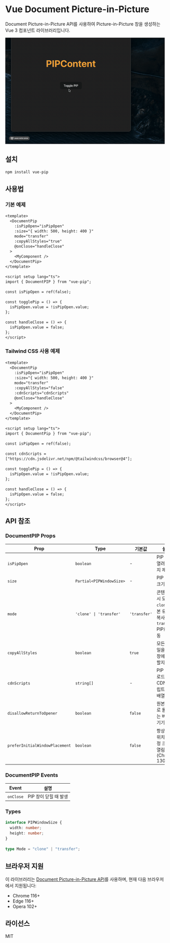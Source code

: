 # Vue Document Picture-in-Picture

Document Picture-in-Picture API를 사용하여 Picture-in-Picture 창을 생성하는 Vue 3 컴포넌트 라이브러리입니다.

![Vue PIP Demo](./demo.gif)

## 설치

```bash
npm install vue-pip
```

## 사용법

### 기본 예제

```vue
<template>
  <DocumentPip
    :isPipOpen="isPipOpen"
    :size="{ width: 500, height: 400 }"
    mode="transfer"
    :copyAllStyles="true"
    @onClose="handleClose"
  >
    <MyComponent />
  </DocumentPip>
</template>

<script setup lang="ts">
import { DocumentPIP } from "vue-pip";

const isPipOpen = ref(false);

const togglePip = () => {
  isPipOpen.value = !isPipOpen.value;
};

const handleClose = () => {
  isPipOpen.value = false;
};
</script>
```

### Tailwind CSS 사용 예제

```vue
<template>
  <DocumentPip
    :isPipOpen="isPipOpen"
    :size="{ width: 500, height: 400 }"
    mode="transfer"
    :copyAllStyles="false"
    :cdnScripts="cdnScripts"
    @onClose="handleClose"
  >
    <MyComponent />
  </DocumentPip>
</template>

<script setup lang="ts">
import { DocumentPip } from "vue-pip";

const isPipOpen = ref(false);

const cdnScripts = ["https://cdn.jsdelivr.net/npm/@tailwindcss/browser@4"];

const togglePip = () => {
  isPipOpen.value = !isPipOpen.value;
};

const handleClose = () => {
  isPipOpen.value = false;
};
</script>
```

## API 참조

### DocumentPIP Props

| Prop                           | Type                     | 기본값       | 설명                                                                    |
| ------------------------------ | ------------------------ | ------------ | ----------------------------------------------------------------------- |
| `isPipOpen`                    | `boolean`                | -            | PIP 창이 열려있는지 제어                                                |
| `size`                         | `Partial<PIPWindowSize>` | -            | PIP 창의 크기                                                           |
| `mode`                         | `'clone' \| 'transfer'`  | `'transfer'` | 콘텐츠 표시 모드<br>`clone`: 원본 유지 + 복사<br>`transfer`: PIP로 이동 |
| `copyAllStyles`                | `boolean`                | `true`       | 모든 스타일을 PIP 창에 복사할지 여부                                    |
| `cdnScripts`                   | `string[]`               | -            | PIP 창에 로드할 CDN 스크립트 URL 배열                                   |
| `disallowReturnToOpener`       | `boolean`                | `false`      | 원본 창으로 돌아가는 버튼 숨기기                                        |
| `preferInitialWindowPlacement` | `boolean`                | `false`      | 항상 초기 위치에 설정 크기로 열림 (Chrome 130+)                         |

### DocumentPIP Events

| Event     | 설명                  |
| --------- | --------------------- |
| `onClose` | PIP 창이 닫힐 때 발생 |

### Types

```typescript
interface PIPWindowSize {
  width: number;
  height: number;
}

type Mode = "clone" | "transfer";
```

## 브라우저 지원

이 라이브러리는 [Document Picture-in-Picture API](https://developer.chrome.com/docs/web-platform/document-picture-in-picture/)를 사용하며, 현재 다음 브라우저에서 지원됩니다:

- Chrome 116+
- Edge 116+
- Opera 102+

## 라이선스

MIT
